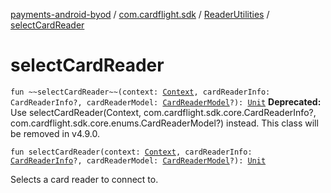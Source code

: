 [payments-android-byod](../../index.md) / [com.cardflight.sdk](../index.md) / [ReaderUtilities](index.md) / [selectCardReader](./select-card-reader.md)

# selectCardReader

`fun ~~selectCardReader~~(context: `[`Context`](https://developer.android.com/reference/android/content/Context.html)`, cardReaderInfo: CardReaderInfo?, cardReaderModel: `[`CardReaderModel`](../../com.cardflight.sdk.enumerations/-card-reader-model/index.md)`?): `[`Unit`](https://kotlinlang.org/api/latest/jvm/stdlib/kotlin/-unit/index.html)
**Deprecated:** Use selectCardReader(Context, com.cardflight.sdk.core.CardReaderInfo?, com.cardflight.sdk.core.enums.CardReaderModel?) instead. This class will be removed in v4.9.0.


`fun selectCardReader(context: `[`Context`](https://developer.android.com/reference/android/content/Context.html)`, cardReaderInfo: `[`CardReaderInfo`](../../com.cardflight.sdk.core/-card-reader-info/index.md)`?, cardReaderModel: `[`CardReaderModel`](../../com.cardflight.sdk.core.enums/-card-reader-model/index.md)`?): `[`Unit`](https://kotlinlang.org/api/latest/jvm/stdlib/kotlin/-unit/index.html)

Selects a card reader to connect to.

